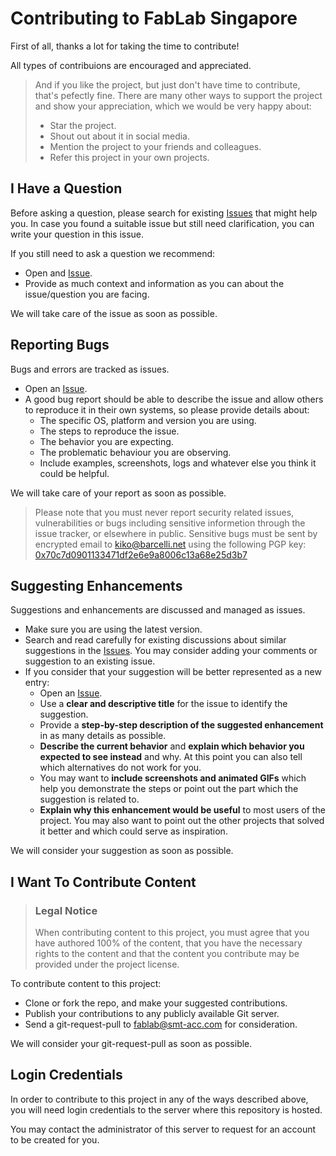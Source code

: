 # Contributing to FabLab Singapore

First of all, thanks a lot for taking the time to contribute!

All types of contribuions are encouraged and appreciated.

> And if you like the project, but just don't have time to contribute, that's pefectly fine. There are many other ways to support the project and show your appreciation, which we would be very happy about:
> 
> * Star the project.
> * Shout out about it in social media.
> * Mention the project to your friends and colleagues.
> * Refer this project in your own projects.

## I Have a Question

Before asking a question, please search for existing [Issues](https://github.com/FabLabSG/fablab-docs/issues) that might help you. In case you found a suitable issue but still need clarification, you can write your question in this issue.

If you still need to ask a question we recommend:

* Open and [Issue](https://github.com/FabLabSG/fablab-docs/issues/new).
* Provide as much context and information as you can about the issue/question you are facing.

We will take care of the issue as soon as possible.

## Reporting Bugs

Bugs and errors are tracked as issues.

* Open an [Issue](https://github.com/FabLabSG/fablab-docs/issues/new).
* A good bug report should be able to describe the issue and allow others to reproduce it in their own systems, so please provide details about:
  * The specific OS, platform and version you are using.
  * The steps to reproduce the issue.
  * The behavior you are expecting.
  * The problematic behaviour you are observing.
  * Include examples, screenshots, logs and whatever else you think it could be helpful.

We will take care of your report as soon as possible.

> Please note that you must never report security related issues, vulnerabilities or bugs including sensitive informetion through the issue tracker, or elsewhere in public. Sensitive bugs must be sent by encrypted email to <kiko@barcelli.net> using the following PGP key: [0x70c7d0901133471df2e6e9a8006c13a68e25d3b7](https://keyserver.ubuntu.com/pks/lookup?op=get&search=0x70c7d0901133471df2e6e9a8006c13a68e25d3b7)

## Suggesting Enhancements

Suggestions and enhancements are discussed and managed as issues.

* Make sure you are using the latest version.
* Search and read carefully for existing discussions about similar suggestions in the [Issues](https://github.com/FabLabSG/fablab-docs/issues). You may consider adding your comments or suggestion to an existing issue.
* If you consider that your suggestion will be better represented as a new entry:
  * Open an [Issue](https://github.com/FabLabSG/fablab-docs/issues/new).
  * Use a **clear and descriptive title** for the issue to identify the suggestion.
  * Provide a **step-by-step description of the suggested enhancement** in as many details as possible.
  * **Describe the current behavior** and **explain which behavior you expected to see instead** and why. At this point you can also tell which alternatives do not work for you.
  * You may want to **include screenshots and animated GIFs** which help you demonstrate the steps or point out the part which the suggestion is related to.
  * **Explain why this enhancement would be useful** to most users of the project. You may also want to point out the other projects that solved it better and which could serve as inspiration.

We will consider your suggestion as soon as possible.

## I Want To Contribute Content

> ### Legal Notice
> 
> When contributing content to this project, you must agree that you have authored 100% of the content, that you have the necessary rights to the content and that the content you contribute may be provided under the project license.

To contribute content to this project:

* Clone or fork the repo, and make your suggested contributions.
* Publish your contributions to any publicly available Git server.
* Send a git-request-pull to [fablab@smt-acc.com](mailto:fablab@smt-acc.com) for consideration.

We will consider your git-request-pull as soon as possible.

## Login Credentials

In order to contribute to this project in any of the ways described above, you will need login credentials to the server where this repository is hosted.

You may contact the administrator of this server to request for an account to be created for you.
